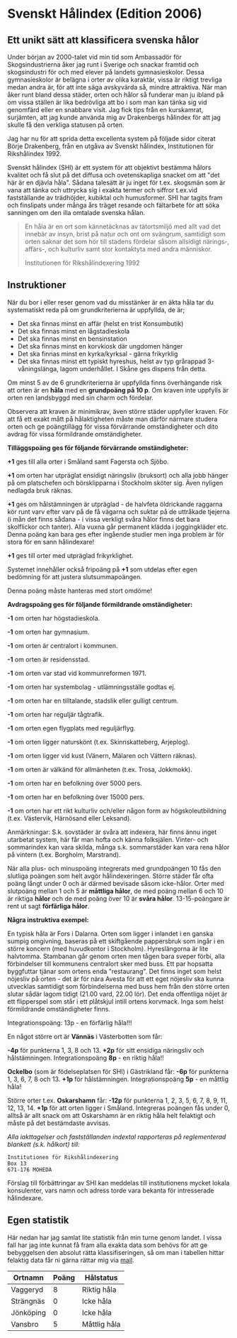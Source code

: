 # Svenskt Hålindex (Edition 2006)



## Ett unikt sätt att klassificera svenska hålor

Under början av 2000-talet vid min tid som Ambassadör för Skogsindustrierna åker jag runt i Sverige och snackar framtid och skogsindustri för och med elever på landets gymnasieskolor. Dessa gymnasieskolor är belägna i orter av olika karaktär, vissa är riktigt trevliga medan andra är, för att inte säga avskyvärda så, mindre attraktiva. 
När man åker runt bland dessa städer, orten och hålor så funderar man ju ibland på om vissa ställen är lika bedrövliga att bo i som man kan tänka sig vid genomfärd eller en snabbare visit. Jag fick tips från en kurskamrat, surjämten, att jag kunde använda mig av Drakenbergs hålindex för att jag skulle få den verkliga statusen på orten.

Jag har nu för att sprida detta excellenta system på följade sidor citerat Börje Drakenberg, från en utgåva av Svenskt hålindex, Institutionen för Rikshålindex 1992.

Svenskt hålindex (SHI) är ett system för att objektivt bestämma hålors kvalitet och få slut på det diffusa och ovetenskapliga snacket om att "det här är en djävla håla". Sådana talesätt är ju inget för t.ex. skogsmän som är vana att tänka och uttrycka sig i exakta termer och siffror t.ex.vid fastställande av trädhöjder, kubiktal och humusformer. SHI har tagits fram och finslipats under många års träget resande och fältarbete för att söka sanningen om den illa omtalade svenska hålan.

>
> En håla är en ort som kännetäcknas av tätortsmiljö med allt vad det innebär av insyn, brist på natur och ont om svängrum, samtidigt som orten saknar det som hör till stadens fördelar såsom allsidigt närings-, affärs-, och kulturliv samt stor kontaktyta med andra människor.
>
> Institutionen för Rikshålindexering 1992





## Instruktioner

När du bor i eller reser genom vad du misstänker är en äkta håla tar du systematiskt reda på om grundkriterierna är uppfyllda, de är;

- Det ska finnas minst en affär (helst en trist Konsumbutik)
- Det ska finnas minst en lågstadieskola
- Det ska finnas minst en bensinstation
- Det ska finnas minst en korvkiosk där ungdomen hänger
- Det ska finnas minst en kyrka/kyrksal - gärna frikyrklig
- Det ska finnas minst ett typiskt hyreshus, helst av typ grårappad 3-våningslänga, lagom underhållet. I Skåne ges dispens från detta.

Om minst 5 av de 6 grundkriterierna är uppfyllda finns överhängande risk att orten är en **håla** med en **grundpoäng på 10 p**.
Om kraven inte uppfylls är orten ren landsbyggd med sin charm och fördelar.

Observera att kraven är minimikrav, även större städer uppfyller kraven.
För att få ett exakt mått på hålaktigheten måste man därför närmare studera orten och ge poängtillägg för vissa förvärrande omständigheter och dito avdrag för vissa förmildrande omständigheter.


**Tilläggspoäng ges för följande förvärrande omständigheter:**

**+1** ges till alla orter i Småland samt Fagersta och Sjöbo.

**+1** om orten har utpräglat ensidigt näringsliv (bruksort) och alla jobb hänger på om platschefen och börsklipparna i Stockholm sköter sig. Även nyligen nedlagda bruk räknas.

**+1** ges om hålstämningen är utpräglad - de halvfeta öldrickande raggarna kör runt varv efter varv på de få vägarna och suktar på de uttråkade tjejerna (i mån det finns sådana - i vissa verkligt svåra hålor finns det bara skolflickor och tanter). Alla vuxna går permanent klädda i joggingkläder etc. Denna poäng kan bara ges efter ingående studier men inga problem är för stora för en sann hålindexare!

**+1** ges till orter med utpräglad frikyrklighet.

Systemet innehåller också fripoäng på **+1** som utdelas efter egen bedömning för att justera slutsummapoängen.

Denna poäng måste hanteras med stort omdöme!

**Avdragspoäng ges för följande förmildrande omständigheter:**

**-1** om orten har högstadieskola.

**-1** om orten har gymnasium.

**-1** om orten är centralort i kommunen.

**-1** om orten är residensstad.

**-1** om orten var stad vid kommunreformen 1971.

**-1** om orten har systembolag - utlämningsställe godtas ej.

**-1** om orten har en tilltalande, stadslik eller gulligt centrum.

**-1** om orten har reguljär tågtrafik.

**-1** om orten egen flygplats med reguljärflyg.

**-1** om orten ligger naturskönt (t.ex. Skinnskatteberg, Arjeplog).

**-1** om orten ligger vid kust (Vänern, Mälaren och Vättern räknas).

**-1** om orten är välkänd för allmänheten (t.ex. Trosa, Jokkmokk).

**-1** om orten har en befolkning över 5000 pers.

**-1** om orten har en befolkning över 15000 pers.

**-1** om orten har ett rikt kulturliv och/eller någon form av högskoleutbildning (t.ex. Västervik, Härnösand eller Leksand).

Anmärkningar: S.k. sovstäder är svåra att indexera, här finns ännu inget utarbetat system, här får man hofta och känna folksjälen. Vinter- och sommarindex kan vara skilda, många s.k. sommarstäder kan vara rena hålor på vintern (t.ex. Borgholm, Marstrand).

När alla plus- och minuspoäng integrerats med grundpoängen 10 fås den slutliga poängen som helt avgör hålindexeringen. Större städer får ofta poäng långt under 0 och är därmed
bevisade såsom icke-hålor. Orter med slutpoäng mellan 1 och 5 är **måttliga hålor**, de med poäng mellan 6 och 10 är riktiga **hålor** och de med poäng över 10 är **svåra hålor**. 13-15-poängare är rent ut sagt **förfärliga hålor**.



**Några instruktiva exempel:**

En typisk håla är Fors i Dalarna. Orten som ligger i inlandet i en ganska sumpig omgivning, baseras på ett skiftgående pappersbruk som ingår i en större koncern (med huvudkontor i Stockholm).
Hyreslängorna är lite halvtomma. Stambanan går genom orten men tågen bara sveper förbi, alla förbindelser till kommunens centralort sker med buss. Ett par hopsatta byggfuttar tjänar som ortens enda "restaurang". Det finns inget som helst nöjesliv på orten - det är för nära Avesta för att ett eget nöjesliv ska kunna utvecklas samtidigt som förbindelserna med buss hem från den större orten slutar sådär lagom tidigt (21.00 vard, 22.00 lör). Det enda offentliga nöjet är ett flipperspel som står i ett plåtskjul intill ortens korvmack. Inga som helst förmildrande omständigheter finns.

Integrationspoäng: 13p - en förfärlig håla!!!



En något större ort är **Vännäs** i Västerbotten som får:

**-4p** för punkterna 1, 3, 8 och 13. **+2p** för sitt ensidiga näringsliv och hålstämningen.
Integrationspoäng **8p** - en riktig håla!!

**Ockelbo** (som är födelseplatsen för SHI) i Gästrikland får:
 **-6p** för punkterna 1, 3, 6, 7, 8 och 13. **+1p** för hålstämningen. Integrationspoäng **5p** - en måttlig håla!

Större orter t.ex. **Oskarshamn** får:
**-12p** för punkterna 1, 2, 3, 5, 6, 7, 8, 9, 11, 12, 13, 14. **+1p** för att orten ligger i Småland.
Integreras poängen fås under 0, alltså är allt snack om att Oskarshamn är en riktig håla helt felaktigt och måste på det bestämdaste avvisas.



*Alla iakttagelser och fastställanden indextal rapporteras på reglementerad blankett (s.k. hålkort) till:*

```
Institutionen för Rikshålindexering
Box 13
671-176 MOHEDA
```

Förslag till förbättringar av SHI kan meddelas till institutionens mycket lokala konsulenter, vars namn och adress torde vara bekanta för intresserade hålindexare.





## Egen statistik

Här nedan har jag samlat lite statistik från min turne genom landet. 
I vissa fall har jag inte kunnat få fram alla exakta data som behövs för att ge bebyggelsen den absolut rätta klassifiseringen, så om man i tabellen hittar felaktig data får ni gärna rättar mig via [mail](mailto:anders@ehrenstrom.se%20subject=Mail%20via%20hemsidan).




| Ortnamn   | Poäng | Hålstatus    |
| --------- | ----- | ------------ |
| Vaggeryd  | 8     | Riktig håla  |
| Strängnäs | 0     | Icke håla    |
| Jönköping | 0     | Icke håla    |
| Vansbro   | 5     | Måttlig håla |
